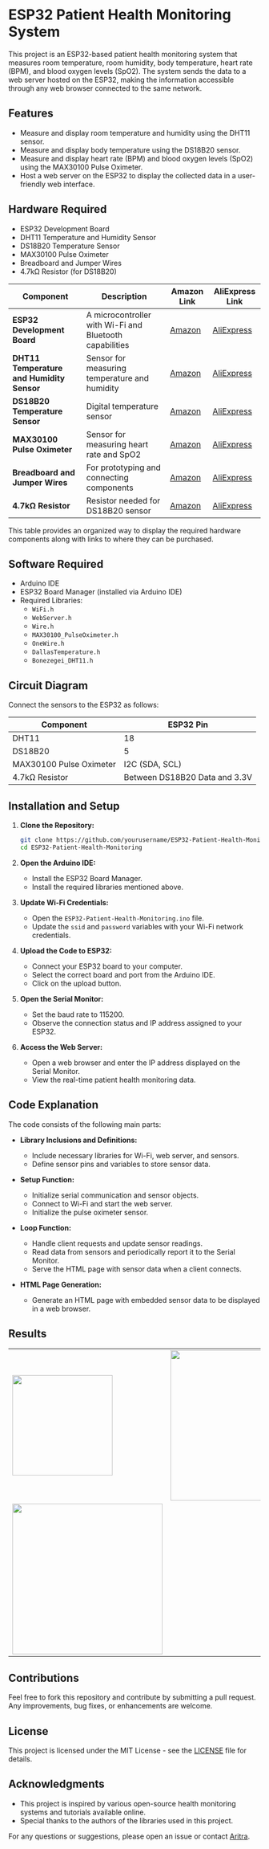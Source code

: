 # ESP32 Patient Health Monitoring System

This project is an ESP32-based patient health monitoring system that measures room temperature, room humidity, body temperature, heart rate (BPM), and blood oxygen levels (SpO2). The system sends the data to a web server hosted on the ESP32, making the information accessible through any web browser connected to the same network.

## Features
- Measure and display room temperature and humidity using the DHT11 sensor.
- Measure and display body temperature using the DS18B20 sensor.
- Measure and display heart rate (BPM) and blood oxygen levels (SpO2) using the MAX30100 Pulse Oximeter.
- Host a web server on the ESP32 to display the collected data in a user-friendly web interface.

## Hardware Required
- ESP32 Development Board
- DHT11 Temperature and Humidity Sensor
- DS18B20 Temperature Sensor
- MAX30100 Pulse Oximeter
- Breadboard and Jumper Wires
- 4.7kΩ Resistor (for DS18B20)


| Component                | Description                                      | Amazon Link                                               | AliExpress Link                                          |
|--------------------------|--------------------------------------------------|-----------------------------------------------------------|----------------------------------------------------------|
| **ESP32 Development Board** | A microcontroller with Wi-Fi and Bluetooth capabilities | [Amazon](https://www.amazon.com/s?k=ESP32+Development+Board) | [AliExpress](https://www.aliexpress.com/wholesale?SearchText=ESP32+Development+Board) |
| **DHT11 Temperature and Humidity Sensor** | Sensor for measuring temperature and humidity | [Amazon](https://www.amazon.com/s?k=DHT11+Temperature+and+Humidity+Sensor) | [AliExpress](https://www.aliexpress.com/wholesale?SearchText=DHT11+Temperature+and+Humidity+Sensor) |
| **DS18B20 Temperature Sensor** | Digital temperature sensor | [Amazon](https://www.amazon.com/s?k=DS18B20+Temperature+Sensor) | [AliExpress](https://www.aliexpress.com/wholesale?SearchText=DS18B20+Temperature+Sensor) |
| **MAX30100 Pulse Oximeter** | Sensor for measuring heart rate and SpO2 | [Amazon](https://www.amazon.com/s?k=MAX30100+Pulse+Oximeter) | [AliExpress](https://www.aliexpress.com/wholesale?SearchText=MAX30100+Pulse+Oximeter) |
| **Breadboard and Jumper Wires** | For prototyping and connecting components | [Amazon](https://www.amazon.com/s?k=Breadboard+and+Jumper+Wires) | [AliExpress](https://www.aliexpress.com/wholesale?SearchText=Breadboard+and+Jumper+Wires) |
| **4.7kΩ Resistor**       | Resistor needed for DS18B20 sensor | [Amazon](https://www.amazon.com/s?k=4.7kΩ+Resistor) | [AliExpress](https://www.aliexpress.com/wholesale?SearchText=4.7kΩ+Resistor) |

This table provides an organized way to display the required hardware components along with links to where they can be purchased.

## Software Required
- Arduino IDE
- ESP32 Board Manager (installed via Arduino IDE)
- Required Libraries:
  - `WiFi.h`
  - `WebServer.h`
  - `Wire.h`
  - `MAX30100_PulseOximeter.h`
  - `OneWire.h`
  - `DallasTemperature.h`
  - `Bonezegei_DHT11.h`

## Circuit Diagram
Connect the sensors to the ESP32 as follows:

| Component            | ESP32 Pin      |
|----------------------|----------------|
| DHT11                | 18             |
| DS18B20              | 5              |
| MAX30100 Pulse Oximeter | I2C (SDA, SCL)|
| 4.7kΩ Resistor       | Between DS18B20 Data and 3.3V |

## Installation and Setup

1. **Clone the Repository:**
   ```sh
   git clone https://github.com/yourusername/ESP32-Patient-Health-Monitoring.git
   cd ESP32-Patient-Health-Monitoring
   ```

2. **Open the Arduino IDE:**
   - Install the ESP32 Board Manager.
   - Install the required libraries mentioned above.

3. **Update Wi-Fi Credentials:**
   - Open the `ESP32-Patient-Health-Monitoring.ino` file.
   - Update the `ssid` and `password` variables with your Wi-Fi network credentials.

4. **Upload the Code to ESP32:**
   - Connect your ESP32 board to your computer.
   - Select the correct board and port from the Arduino IDE.
   - Click on the upload button.

5. **Open the Serial Monitor:**
   - Set the baud rate to 115200.
   - Observe the connection status and IP address assigned to your ESP32.

6. **Access the Web Server:**
   - Open a web browser and enter the IP address displayed on the Serial Monitor.
   - View the real-time patient health monitoring data.

## Code Explanation

The code consists of the following main parts:

- **Library Inclusions and Definitions:**
  - Include necessary libraries for Wi-Fi, web server, and sensors.
  - Define sensor pins and variables to store sensor data.

- **Setup Function:**
  - Initialize serial communication and sensor objects.
  - Connect to Wi-Fi and start the web server.
  - Initialize the pulse oximeter sensor.

- **Loop Function:**
  - Handle client requests and update sensor readings.
  - Read data from sensors and periodically report it to the Serial Monitor.
  - Serve the HTML page with sensor data when a client connects.

- **HTML Page Generation:**
  - Generate an HTML page with embedded sensor data to be displayed in a web browser.
 



## Results

| | |
|--------------------------|--------------------------|
| <img src="https://github.com/user-attachments/assets/1b4ed722-50cd-4f80-826d-e840199dad8b" width="200"> | <img src="https://github.com/user-attachments/assets/6a29e3c7-420b-45a2-9299-045a0f804801" width="300"> |
| <img src="https://github.com/user-attachments/assets/cf5d8a5e-5b88-450e-868a-dd6e73887ad8" width="300"> |


## Contributions

Feel free to fork this repository and contribute by submitting a pull request. Any improvements, bug fixes, or enhancements are welcome.

## License

This project is licensed under the MIT License - see the [LICENSE](LICENSE) file for details.

## Acknowledgments

- This project is inspired by various open-source health monitoring systems and tutorials available online.
- Special thanks to the authors of the libraries used in this project.


For any questions or suggestions, please open an issue or contact [Aritra](https://github.com/TheCleverIdiott).
